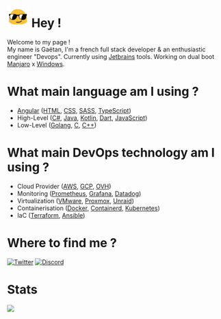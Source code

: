 # ![hey](hey_sized.gif) Hey !
Welcome to my page !  
My name is Gaëtan, I'm a french full stack developer & an enthusiastic engineer "Devops". Currently using [Jetbrains](https://www.jetbrains.com/) tools. Working on dual boot [Manjaro](https://manjaro.org/) x [Windows](https://www.microsoft.com/en-us/windows). 

# What main language am I using ? 
- [Angular](https://angular.io/) ([HTML](https://developer.mozilla.org/fr/docs/Web/HTML), [CSS](https://developer.mozilla.org/fr/docs/Web/CSS), [SASS](https://sass-lang.com/), [TypeScript](https://www.typescriptlang.org/))
- High-Level ([C#](https://docs.microsoft.com/en-us/dotnet/csharp/), [Java](https://www.java.com/), [Kotlin](https://kotlinlang.org/), [Dart](https://dart.dev/), [JavaScript](https://developer.mozilla.org/fr/docs/Web/JavaScript))
- Low-Level ([Golang](https://golang.org/), [C](https://fr.wikipedia.org/wiki/C_(langage)), [C++](https://fr.wikipedia.org/wiki/C++))

# What main DevOps technology am I using ? 
- Cloud Provider ([AWS](https://aws.amazon.com/), [GCP](https://cloud.google.com/), [OVH](https://www.ovh.com/))
- Monitoring ([Prometheus](https://prometheus.io/), [Grafana](https://grafana.com/), [Datadog](https://www.datadoghq.com/))
- Virtualization ([VMware](https://www.vmware.com/), [Proxmox](https://www.proxmox.com/), [Unraid](https://unraid.net/))
- Containerisation ([Docker](https://www.docker.com/), [Containerd](https://containerd.io/), [Kubernetes](https://kubernetes.io/))
- IaC ([Terraform](https://www.terraform.io/), [Ansible](https://www.ansible.com/))

# Where to find me ?
[![Twitter](https://img.shields.io/badge/twitter-%231DA1F2.svg?&style=for-the-badge&logo=twitter&logoColor=white)](https://twitter.com/Gaetan_Off)
[![Discord](https://img.shields.io/static/v1?label=Discord&message=Gaetan%230099&color=7289DA&logo=Discord&style=for-the-badge)]()

# Stats
![](https://github-readme-stats.vercel.app/api/top-langs/?username=GaetanOff&layout=compact)


